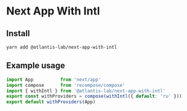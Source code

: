 # Next App With Intl

## Install

```
yarn add @atlantis-lab/next-app-with-intl
```

## Example usage

```typescript
import App          from 'next/app'
import compose      from 'recompose/compose'
import { withIntl } from '@atlantis-lab/next-app-with-intl'
export const withProviders = compose(withIntl({ default: 'ru' }))
export default withProviders(App)
```
